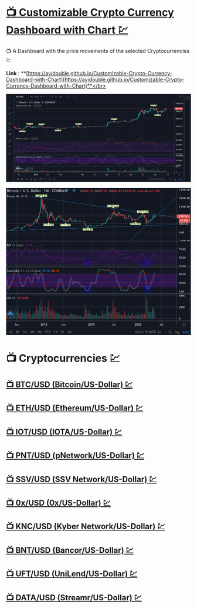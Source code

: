 # [📺 Customizable Crypto Currency Dashboard with Chart 💹](https://ayidouble.github.io/Customizable-Crypto-Currency-Dashboard-with-Chart)
📺 A Dashboard with the price movements of the selected Cryptocurrencies 💹

**Link** : **[https://ayidouble.github.io/Customizable-Crypto-Currency-Dashboard-with-Chart](https://ayidouble.github.io/Customizable-Crypto-Currency-Dashboard-with-Chart)**</br>

![Customizable Cryptocurrency Dashboard with Chart Candlestick Price Movement Volume Stoch RSI](Images/Customizable-Cryptocurrency-Dashboard-with-Chart.png)

![Customizable Cryptocurrency Dashboard with Chart Candlestick Price Movement Volume Stoch RSI](Images/Customizable-Cryptocurrency-Dashboard-with-Chart-Trendline.png)

# 📺 Cryptocurrencies 💹

## [📺 BTC/USD (Bitcoin/US-Dollar) 💹](https://ayidouble.github.io/Customizable-Crypto-Currency-Dashboard-with-Chart/BTCUSD)

## [📺 ETH/USD (Ethereum/US-Dollar) 💹](https://ayidouble.github.io/Customizable-Crypto-Currency-Dashboard-with-Chart/ETHUSD)

## [📺 IOT/USD (IOTA/US-Dollar) 💹](https://ayidouble.github.io/Customizable-Crypto-Currency-Dashboard-with-Chart/IOTUSD)

## [📺 PNT/USD (pNetwork/US-Dollar) 💹](https://ayidouble.github.io/Customizable-Crypto-Currency-Dashboard-with-Chart/PNTUSD)

## [📺 SSV/USD (SSV Network/US-Dollar) 💹](https://ayidouble.github.io/Customizable-Crypto-Currency-Dashboard-with-Chart/SSVUSD)

## [📺 0x/USD (0x/US-Dollar) 💹](https://ayidouble.github.io/Customizable-Crypto-Currency-Dashboard-with-Chart/0xUSD)

## [📺 KNC/USD (Kyber Network/US-Dollar) 💹](https://ayidouble.github.io/Customizable-Crypto-Currency-Dashboard-with-Chart/KNCUSD)

## [📺 BNT/USD (Bancor/US-Dollar) 💹](https://ayidouble.github.io/Customizable-Crypto-Currency-Dashboard-with-Chart/BNTUSD)

## [📺 UFT/USD (UniLend/US-Dollar) 💹](https://ayidouble.github.io/Customizable-Crypto-Currency-Dashboard-with-Chart/UFTUSD)

## [📺 DATA/USD (Streamr/US-Dollar) 💹](https://ayidouble.github.io/Customizable-Crypto-Currency-Dashboard-with-Chart/DATAUSD)
